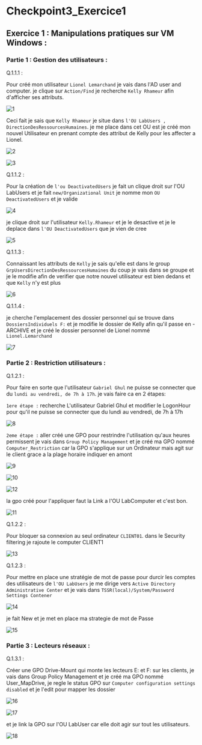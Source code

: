 # Checkpoint3_Exercice1

## Exercice 1 : Manipulations pratiques sur VM Windows :

### Partie 1 : Gestion des utilisateurs :

Q.1.1.1 :

Pour créé mon utilisateur `Lionel Lemarchand` je vais dans l'AD user and computer. je clique sur `Action/Find` je recherche `Kelly Rhameur` afin d'afficher ses attributs. 

![1](https://github.com/michaelc31/Checkpoint3/blob/main/Exo1/Checkpoint.JPG?raw=true)

Ceci fait je sais que `Kelly Rhameur` je situe dans `l'OU LabUsers , DirectionDesRessourcesHumaines`. je me place dans cet OU est je créé mon nouvel Utilisateur en prenant compte des attribut de Kelly pour les affecter a Lionel.  

![2](https://github.com/michaelc31/Checkpoint3/blob/main/Exo1/Checkpoint2.JPG?raw=true)

![3](https://github.com/michaelc31/Checkpoint3/blob/main/Exo1/Checkpoint3.JPG?raw=true)

Q.1.1.2 :

Pour la création de `l'ou DeactivatedUsers` je fait un clique droit sur l'OU LabUsers et je fait `new/Organizational Unit`
je nomme mon `OU DeactivatedUsers` et je valide

![4](https://github.com/michaelc31/Checkpoint3/blob/main/Exo1/Checkpoint4.JPG?raw=true)

je clique droit sur l'utilisateur `Kelly.Rhameur` et je le desactive et je le deplace dans `l'OU DeactivatedUsers` que je vien de cree

![5](https://github.com/michaelc31/Checkpoint3/blob/main/Exo1/Checkpoint5.JPG?raw=true)


Q.1.1.3 :

Connaissant les attributs de `Kelly` je sais qu'elle est dans le group `GrpUsersDirectionDesRessourcesHumaines` du coup je vais dans se groupe et je le modifie afin de verifier que notre nouvel utilisateur est bien dedans et que `Kelly` n'y est plus

![6](https://github.com/michaelc31/Checkpoint3/blob/main/Exo1/Checkpoint6.JPG?raw=true)


Q.1.1.4 : 

je cherche l'emplacement des dossier personnel qui se trouve dans `DossiersIndividuels F:` et je modifie le dossier de Kelly afin qu'il passe en -ARCHIVE et je créé le dossier personnel de Lionel nommé `Lionel.Lemarchand`

![7](https://github.com/michaelc31/Checkpoint3/blob/main/Exo1/Checkpoint7.JPG?raw=true)



### Partie 2 : Restriction utilisateurs :

Q.1.2.1 :

Pour faire en sorte que l'utilisateur `Gabriel Ghul` ne puisse se connecter que du `lundi au vendredi, de 7h à 17h`. je vais faire ca en 2 étapes: 

`1ere étape :` recherche L'utilisateur Gabriel Ghul et modifier le LogonHour pour qu'il ne puisse se connecter que du lundi au vendredi, de 7h à 17h

![8](https://github.com/michaelc31/Checkpoint3/blob/main/Exo1/Checkpoint8.JPG?raw=true)

`2eme étape :` aller créé une GPO pour restrindre l'utilisation qu'aux heures permissent je vais dans `Group Policy Management` et je créé ma GPO nommé `Computer_Restriction` car la GPO s'applique sur un Ordinateur mais agit sur le client grace a la plage horaire indiquer en amont

![9](https://github.com/michaelc31/Checkpoint3/blob/main/Exo1/Checkpoint9.JPG?raw=true)

![10](https://github.com/michaelc31/Checkpoint3/blob/main/Exo1/Checkpoint10.JPG?raw=true)

![12](https://github.com/michaelc31/Checkpoint3/blob/main/Exo1/Checkpoint12.JPG?raw=true)

la gpo créé pour l'appliquer faut la Link a l'OU LabComputer et c'est bon.

![11](https://github.com/michaelc31/Checkpoint3/blob/main/Exo1/Checkpoint11.JPG?raw=true)

Q.1.2.2 :

Pour bloquer sa connexion au seul ordinateur `CLIENT01`. dans le Security filtering je rajoute le computer CLIENT1

![13](https://github.com/michaelc31/Checkpoint3/blob/main/Exo1/Checkpoint13.JPG?raw=true)

Q.1.2.3 :

Pour mettre en place une stratégie de mot de passe pour durcir les comptes des utilisateurs de `l'OU LabUsers` je me dirige vers `Active Directory Administrative Center` et je vais dans `TSSR(local)/System/Password Settings Contener`

![14](https://github.com/michaelc31/Checkpoint3/blob/main/Exo1/Checkpoint14.JPG?raw=true)

je fait New et je met en place ma strategie de mot de Passe

![15](https://github.com/michaelc31/Checkpoint3/blob/main/Exo1/Checkpoint15.JPG?raw=true)


### Partie 3 : Lecteurs réseaux :

Q.1.3.1 :

Créer une GPO Drive-Mount qui monte les lecteurs E: et F: sur les clients, je vais dans Group Policy Management et je créé ma GPO nommé User_MapDrive, je regle le status GPO sur `Computer configuration settings disabled` et je l'edit pour mapper les dossier 

![16](https://github.com/michaelc31/Checkpoint3/blob/main/Exo1/Checkpoint16.JPG?raw=true)

![17](https://github.com/michaelc31/Checkpoint3/blob/main/Exo1/Checkpoint17.JPG?raw=true)

et je link la GPO sur l'OU LabUser car elle doit agir sur tout les utilisateurs.

![18](https://github.com/michaelc31/Checkpoint3/blob/main/Exo1/Checkpoint18.JPG?raw=true)
